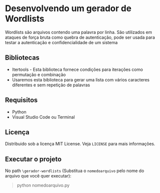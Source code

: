 # Desenvolvendo um gerador de Wordlists
Wordlists são arquivos contendo uma palavra por linha. São utilizados em ataques de força bruta como quebra de autenticação, pode ser usada para testar a autenticação e confidencialidade de um sistema

## Bibliotecas
- Itertools - Esta biblioteca fornece condições para iterações como permutação e combinação
- Usaremos esta biblioteca para gerar uma lista com vários caracteres diferentes e sem repetição de palavras

## Requisitos
- Python
- Visual Studio Code ou Terminal

## Licença
Distribuido sob a licença MIT License. Veja `LICENSE` para mais informações.

## Executar o projeto
No path `\gerador-wordlists` (Substitua o `nomedoarquivo` pelo nome do arquivo que você quer executar):
>python nomedoarquivo.py
